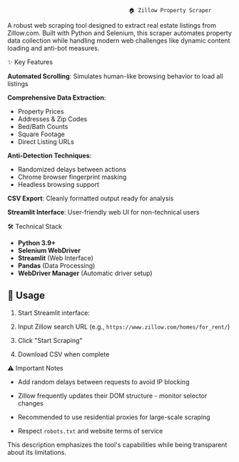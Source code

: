                                           🏠 Zillow Property Scraper


A robust web scraping tool designed to extract real estate listings from Zillow.com. Built with Python and Selenium, this scraper automates property data collection while handling modern web challenges like dynamic content loading and anti-bot measures.

✨ Key Features

**Automated Scrolling**: Simulates human-like browsing behavior to load all listings
  
**Comprehensive Data Extraction**:

  - Property Prices
  - Addresses & Zip Codes
  - Bed/Bath Counts
  - Square Footage
  - Direct Listing URLs
    
**Anti-Detection Techniques**:
  
  - Randomized delays between actions
  - Chrome browser fingerprint masking
  - Headless browsing support
    
**CSV Export**: Cleanly formatted output ready for analysis
  
**Streamlit Interface**: User-friendly web UI for non-technical users

🛠️ Technical Stack

- **Python 3.9+**
- **Selenium WebDriver**
- **Streamlit** (Web Interface)
- **Pandas** (Data Processing)
- **WebDriver Manager** (Automatic driver setup)


## 🚀 Usage
1. Start Streamlit interface:
  
2. Input Zillow search URL (e.g., `https://www.zillow.com/homes/for_rent/`)
   
3. Click "Start Scraping"
   
4. Download CSV when complete

⚠️ Important Notes

- Add random delays between requests to avoid IP blocking
  
- Zillow frequently updates their DOM structure - monitor selector changes
  
- Recommended to use residential proxies for large-scale scraping
  
- Respect `robots.txt` and website terms of service

This description emphasizes the tool's capabilities while being transparent about its limitations. 
